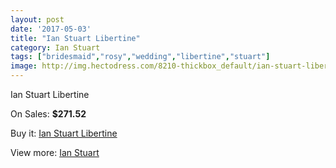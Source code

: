 ```yaml
---
layout: post
date: '2017-05-03'
title: "Ian Stuart Libertine"
category: Ian Stuart
tags: ["bridesmaid","rosy","wedding","libertine","stuart"]
image: http://img.hectodress.com/8210-thickbox_default/ian-stuart-libertine.jpg
---
```

Ian Stuart Libertine

On Sales: **$271.52**
<a href="https://www.hectodress.com/ian-stuart/4184-ian-stuart-libertine.html"><amp-img layout="responsive" width="600" height="600" src="//img.hectodress.com/8210-thickbox_default/ian-stuart-libertine.jpg" alt="Ian Stuart Libertine 0" /></a>

Buy it: [Ian Stuart Libertine](https://www.hectodress.com/ian-stuart/4184-ian-stuart-libertine.html "Ian Stuart Libertine")

View more: [Ian Stuart](https://www.hectodress.com/73-ian-stuart "Ian Stuart")